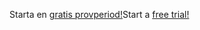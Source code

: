 <span data-ttu-id="52992-101">Starta en [gratis provperiod!](https://go.microsoft.com/fwlink/?linkid=847861)</span><span class="sxs-lookup"><span data-stu-id="52992-101">Start a [free trial!](https://go.microsoft.com/fwlink/?linkid=847861)</span></span>